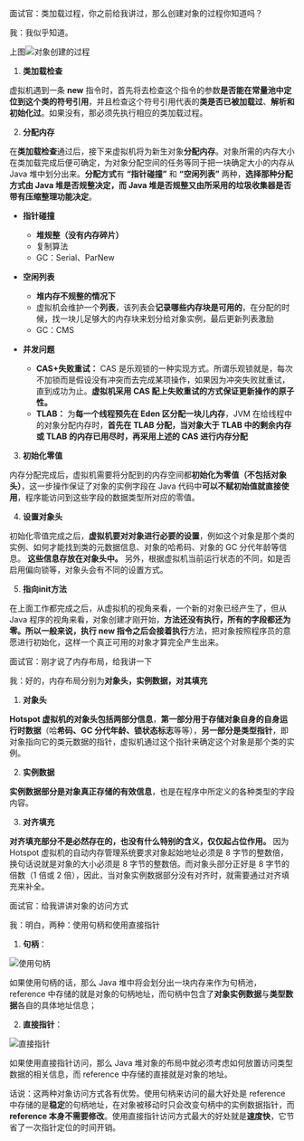 面试官：类加载过程，你之前给我讲过，那么创建对象的过程你知道吗？

我：我似乎知道。

上图![对象创建的过程](http://media.dreamcat.ink/uPic/Java创建对象的过程.png)

1. **类加载检查**

虚拟机遇到一条 **new** 指令时，首先将去检查这个指令的参数**是否能在常量池中定位到这个类的符号引用**，并且检查这个符号引用代表的**类是否已被加载过**、**解析和初始化过**。如果没有，那必须先执行相应的类加载过程。

2. **分配内存**

在**类加载检查**通过后，接下来虚拟机将为新生对象**分配内存**。对象所需的内存大小在类加载完成后便可确定，为对象分配空间的任务等同于把一块确定大小的内存从 Java 堆中划分出来。**分配方式**有 **“指针碰撞”** 和 **“空闲列表”** 两种，**选择那种分配方式由 Java 堆是否规整决定，而 Java 堆是否规整又由所采用的垃圾收集器是否带有压缩整理功能决定**。

- **指针碰撞**
    - **堆规整（没有内存碎片）**
    - 复制算法
    - GC：Serial、ParNew
- **空闲列表**
    - **堆内存不规整的情况下**
    - 虚拟机会维护一个**列表**，该列表会**记录哪些内存块是可用的**，在分配的时候，找一块儿足够大的内存块来划分给对象实例，最后更新列表激励
    - GC：CMS

- **并发问题**
    - **CAS+失败重试：** CAS 是乐观锁的一种实现方式。所谓乐观锁就是，每次不加锁而是假设没有冲突而去完成某项操作，如果因为冲突失败就重试，直到成功为止。**虚拟机采用 CAS 配上失败重试的方式保证更新操作的原子性。**
    - **TLAB：** 为**每一个线程预先在 Eden 区分配一块儿内存**，JVM 在给线程中的对象分配内存时，**首先在 TLAB 分配，当对象大于 TLAB 中的剩余内存或 TLAB 的内存已用尽时，再采用上述的 CAS 进行内存分配**

3. **初始化零值**

内存分配完成后，虚拟机需要将分配到的内存空间都**初始化为零值（不包括对象头）**，这一步操作保证了对象的实例字段在 Java 代码中**可以不赋初始值就直接使用**，程序能访问到这些字段的数据类型所对应的零值。

4. **设置对象头**

初始化零值完成之后，**虚拟机要对对象进行必要的设置**，例如这个对象是那个类的实例、如何才能找到类的元数据信息、对象的哈希码、对象的 GC 分代年龄等信息。 **这些信息存放在对象头中。** 另外，根据虚拟机当前运行状态的不同，如是否启用偏向锁等，对象头会有不同的设置方式。

5. **指向init方法**

在上面工作都完成之后，从虚拟机的视角来看，一个新的对象已经产生了，但从 Java 程序的视角来看，对象创建才刚开始，**方法还没有执行，所有的字段都还为零。所以一般来说，执行 new 指令之后会接着执行**方法，把对象按照程序员的意愿进行初始化，这样一个真正可用的对象才算完全产生出来。

面试官：刚才说了内存布局，给我讲一下

我：好的，内存布局分别为**对象头，实例数据，对其填充**

1. **对象头**

**Hotspot 虚拟机的对象头包括两部分信息**，**第一部分用于存储对象自身的自身运行时数据**（哈**希码、GC 分代年龄、锁状态标志**等等），**另一部分是类型指针**，即对象指向它的类元数据的指针，虚拟机通过这个指针来确定这个对象是那个类的实例。

2. **实例数据**

**实例数据部分是对象真正存储的有效信息**，也是在程序中所定义的各种类型的字段内容。

3. **对齐填充**

**对齐填充部分不是必然存在的，也没有什么特别的含义，仅仅起占位作用。** 因为 Hotspot 虚拟机的自动内存管理系统要求对象起始地址必须是 8 字节的整数倍，换句话说就是对象的大小必须是 8 字节的整数倍。而对象头部分正好是 8 字节的倍数（1 倍或 2 倍），因此，当对象实例数据部分没有对齐时，就需要通过对齐填充来补全。

面试官：给我讲讲对象的访问方式

我：明白，两种：使用句柄和使用直接指针

1. **句柄**：

![使用句柄](http://media.dreamcat.ink/uPic/使用句柄.png)

如果使用句柄的话，那么 Java 堆中将会划分出一块内存来作为句柄池，reference 中存储的就是对象的句柄地址，而句柄中包含了**对象实例数据**与**类型数据**各自的具体地址信息；

2. **直接指针**：

![直接指针](http://media.dreamcat.ink/uPic/直接指针.png)

如果使用直接指针访问，那么 Java 堆对象的布局中就必须考虑如何放置访问类型数据的相关信息，而 reference 中存储的直接就是对象的地址。

话说：这两种对象访问方式各有优势。使用句柄来访问的最大好处是 reference 中存储的是**稳定**的句柄地址，在对象被移动时只会改变句柄中的实例数据指针，而 **reference 本身不需要修改**。使用直接指针访问方式最大的好处就是**速度快**，它节省了一次指针定位的时间开销。

